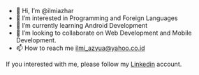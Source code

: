 - 👋 Hi, I’m @ilmiazhar
- 👀 I’m interested in Programming and Foreign Languages
- 🌱 I’m currently learning Android Development
- 💞️ I’m looking to collaborate on Web Development and Mobile Development.
- 📫 How to reach me ilmi_azyua@yahoo.co.id

If you interested with me, please follow my [Linkedin](https://www.linkedin.com/in/ilmi-yuliardhi-b843b8a6/) account.

<!---
ilmiazhar/ilmiazhar is a ✨ special ✨ repository because its `README.md` (this file) appears on your GitHub profile.
You can click the Preview link to take a look at your changes.
--->
